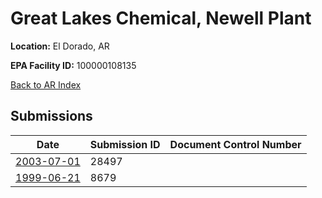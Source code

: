 # Great Lakes Chemical, Newell Plant

**Location:** El Dorado, AR

**EPA Facility ID:** 100000108135

[Back to AR Index](../../index.md)

## Submissions

| Date | Submission ID | Document Control Number |
|------|--------------|-------------------------|
| [2003-07-01](submissions/28497.md) | 28497 |  |
| [1999-06-21](submissions/8679.md) | 8679 |  |
